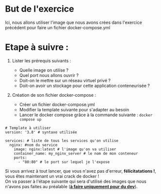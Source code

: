 # But de l'exercice

Ici, nous allons utiliser l'image que nous avons crées dans l'exercice précédent pour faire un fichier docker-compose.yml

# Etape à suivre : 
1) Lister les prérequis suivants : 
    - Quelle image on utilise ? 
    - Quel port nous allons ouvrir ? 
    - Doit-on le mettre sur un réseau virtuel privé ?
    - Doit-on avoir un stockage pour cette application conteneurisée ?

2) Création de son fichier docker-compose :
    - Créer un fichier docker-compose.yml
    - Modifier la template suivante pour s'adapter au besoin
    - Lancer le docker compose grâce à la commande suivante :  `docker compose up`

```docker
# Template à utiliser
version: '3.8' # syntaxe utilisée

services: # liste de tous les services qu'on utilise
  nginx: #nom du service
    image: nginx:latest # l'image qu'on va utiliser
    container_name: my_nginx_server # le nom de mon conteneur
    ports:
      - "80:80" # le port sur lequel je l'expose
```

Si vous arrivez à tout lancer, que vous n'avez pas d'erreur, **félicitatations !**, vous êtes maintenant un vrai crack de docker !\
On va passer à l'étape suivante qui sera d'utilisé des images que nous n'avons pas faites au préalable (**<u>à faire uniquement pour du dev</u>**).